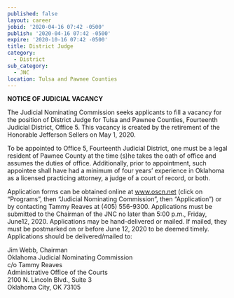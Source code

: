 ```yaml
---
published: false
layout: career
jobid: '2020-04-16 07:42 -0500'
publish: '2020-04-16 07:42 -0500'
expire: '2020-10-16 07:42 -0500'
title: District Judge
category:
  - District
sub_category:
  - JNC
location: Tulsa and Pawnee Counties
---
```

**NOTICE OF JUDICIAL VACANCY**

The Judicial Nominating Commission seeks applicants to fill a vacancy for the position of District Judge for Tulsa and Pawnee Counties, Fourteenth Judicial District, Office 5. This vacancy is created by the retirement of the Honorable Jefferson Sellers on May 1, 2020.  

To be appointed to Office 5, Fourteenth Judicial District, one must be a legal resident of Pawnee County at the time (s)he takes the oath of office and assumes the duties of office. Additionally, prior to appointment, such appointee shall have had a minimum of four years’ experience in Oklahoma as a licensed practicing attorney, a judge of a court of record, or both.  

Application forms can be obtained online at www.oscn.net (click on “Programs”, then “Judicial Nominating Commission”, then “Application”) or by contacting Tammy Reaves at (405) 556-9300. Applications must be submitted to the Chairman of the JNC no later than 5:00 p.m., Friday, June12, 2020.  Applications may be hand-delivered or mailed.  If mailed, they must be postmarked on or before June 12, 2020 to be deemed timely.  Applications should be delivered/mailed to:    


Jim Webb, Chairman  
Oklahoma Judicial Nominating Commission  
c/o Tammy Reaves  
Administrative Office of the Courts  
2100 N. Lincoln Blvd., Suite 3  
Oklahoma City, OK 73105
